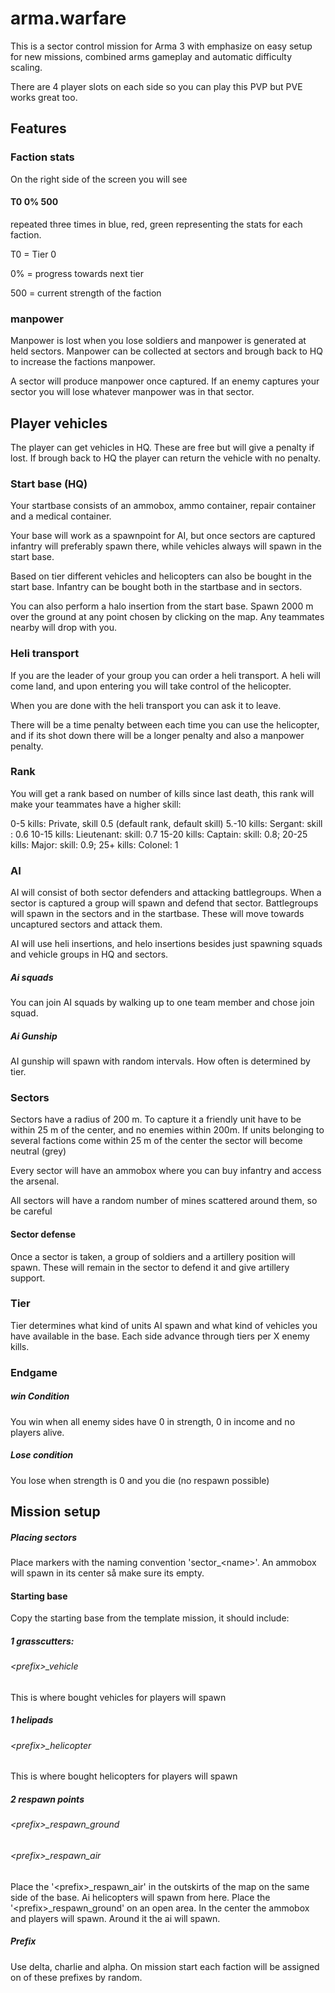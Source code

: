 # arma.warfare

This is a sector control mission for Arma 3 with emphasize on easy setup for new missions, combined arms gameplay and automatic difficulty scaling.

There are 4 player slots on each side so you can play this PVP but PVE works great too. 

## Features

### Faction stats

On the right side of the screen you will see

#### T0 0% 500

repeated three times in blue, red, green representing the stats for each faction.

T0 = Tier 0

0% = progress towards next tier

500 = current strength of the faction

### manpower

Manpower is lost when you lose soldiers and manpower is generated at held sectors. Manpower can be collected at sectors and brough back to HQ to increase the factions manpower.

A sector will produce manpower once captured. If an enemy captures your sector you will lose whatever manpower was in that sector.

## Player vehicles

The player can get vehicles in HQ. These are free but will give a penalty if lost. If brough back to HQ the player can return the vehicle with no penalty.

### Start base (HQ)
Your startbase consists of an ammobox, ammo container, repair container and a medical container.

Your base will work as a spawnpoint for AI, but once sectors are captured infantry will preferably spawn there, while vehicles always will spawn in the start base.

Based on tier different vehicles and helicopters can also be bought in the start base. Infantry can be bought both in the startbase and in sectors.

You can also perform a halo insertion from the start base.
Spawn 2000 m over the ground at any point chosen by clicking on the map. Any teammates nearby will drop with you. 

### Heli transport

If you are the leader of your group you can order a heli transport. A heli will come land, and upon entering you will take control of the helicopter. 

When you are done with the heli transport you can ask it to leave. 

There will be a time penalty between each time you can use the helicopter, and if its shot down there will be a longer penalty and also a manpower penalty.

### Rank

You will get a rank based on number of kills since last death, this rank will make your teammates have a higher skill:

0-5 kills: Private, skill 0.5 (default rank, default skill)
5.-10 kills: Sergant: skill : 0.6
10-15 kills: Lieutenant: skill: 0.7
15-20 kills: Captain: skill: 0.8;
20-25 kills: Major: skill: 0.9;
25+ kills: Colonel: 1

### AI

AI will consist of both sector defenders and attacking battlegroups. When a sector is captured a group will spawn and defend that sector. Battlegroups will spawn in the sectors and in the startbase. These will move towards uncaptured sectors and attack them.

AI will use heli insertions, and helo insertions besides just spawning squads and vehicle groups in HQ and sectors.

##### Ai squads

You can join AI squads by walking up to one team member and chose join squad.

##### Ai Gunship
AI gunship will spawn with random intervals. How often is determined by tier.

### Sectors

Sectors have a radius of 200 m. To capture it a friendly unit have to be within 25 m of the center, and no enemies within 200m.
If units belonging to several factions come within 25 m of the center the sector will become neutral (grey)

Every sector will have an ammobox where you can buy infantry and access the arsenal.

All sectors will have a random number of mines scattered around them, so be careful

#### Sector defense
Once a sector is taken, a group of soldiers and a artillery position will spawn. These will remain in the sector to defend it and give artillery support.


### Tier

Tier determines what kind of units AI spawn and what kind of vehicles you have available in the base.
Each side advance through tiers per X enemy kills. 

### Endgame

##### win Condition
You win when all enemy sides have 0 in strength, 0 in income and no players alive.

##### Lose condition
You lose when strength is 0 and you die (no respawn possible)

## Mission setup

##### Placing sectors
Place markers with the naming convention 'sector_\<name\>'.
An ammobox will spawn in its center så make sure its empty.

#### Starting base

Copy the starting base from the template mission, it should include:

##### 1 grasscutters:
###### \<prefix\>_vehicle
  
This is where bought vehicles for players will spawn  

##### 1 helipads
###### \<prefix\>_helicopter  

This is where bought helicopters for players will spawn  

##### 2 respawn points
###### \<prefix\>_respawn_ground
###### \<prefix\>_respawn_air

Place the '\<prefix\>_respawn_air' in the outskirts of the map on the same side of the base. Ai helicopters will spawn from here.
Place the '\<prefix\>_respawn_ground' on an open area. In the center the ammobox and players will spawn. Around it the ai will spawn. 

##### Prefix

Use delta, charlie and alpha. On mission start each faction will be assigned on of these prefixes by random.







